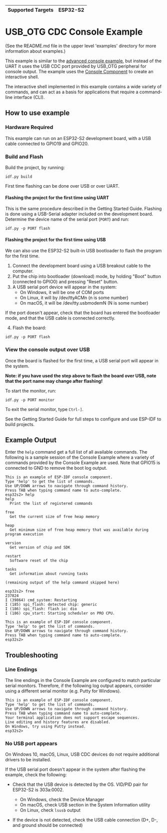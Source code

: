 | Supported Targets | ESP32-S2 |
| ----------------- | -------- |

# USB_OTG CDC Console Example

(See the README.md file in the upper level 'examples' directory for more information about examples.)

This example is similar to the [advanced console example](../advanced/README.md), but instead of the UART it uses the USB CDC port provided by USB_OTG peripheral for console output.
The example uses the [Console Component](https://docs.espressif.com/projects/esp-idf/en/latest/esp32/api-reference/system/console.html#console) to create an interactive shell.

The interactive shell implemented in this example contains a wide variety of commands, and can act as a basis for applications that require a command-line interface (CLI).

## How to use example

### Hardware Required

This example can run on an ESP32-S2 development board, with a USB cable connected to GPIO19 and GPIO20.

### Build and Flash

Build the project, by running:

```
idf.py build
```

First time flashing can be done over USB or over UART.

#### Flashing the project for the first time using UART

This is the same procedure described in the Getting Started Guide. Flashing is done using a USB-Serial adapter included on the development board. Determine the device name of the serial port (`PORT`) and run:

```
idf.py -p PORT flash
```

#### Flashing the project for the first time using USB

We can also use the ESP32-S2 built-in USB bootloader to flash the program for the first time.

1. Connect the development board using a USB breakout cable to the computer.
2. Put the chip into bootloader (download) mode, by holding "Boot" button (connected to GPIO0) and pressing "Reset" button.
3. A USB serial port device will appear in the system:
   - On Windows, it will be one of COM ports
   - On Linux, it will by /dev/ttyACMn (n is some number)
   - On macOS, it will be /dev/tty.usbmodemN (N is some number)

  If the port doesn't appear, check that the board has entered the bootloader mode, and that the USB cable is connected correctly.

4. Flash the board:

```
idf.py -p PORT flash
```

### View the console output over USB

Once the board is flashed for the first time, a USB serial port will appear in the system.

**Note: if you have used the step above to flash the board over USB, note that the port name may change after flashing!**

To start the monitor, run:

```
idf.py -p PORT monitor
```

To exit the serial monitor, type ``Ctrl-]``.

See the Getting Started Guide for full steps to configure and use ESP-IDF to build projects.

## Example Output

Enter the `help` command get a full list of all available commands. The following is a sample session of the Console Example where a variety of commands provided by the Console Example are used. Note that GPIO15 is connected to GND to remove the boot log output.

```
This is an example of ESP-IDF console component.
Type 'help' to get the list of commands.
Use UP/DOWN arrows to navigate through command history.
Press TAB when typing command name to auto-complete.
esp32s2> help
help
  Print the list of registered commands

free
  Get the current size of free heap memory

heap
  Get minimum size of free heap memory that was available during program execution

version
  Get version of chip and SDK

restart
  Software reset of the chip

tasks
  Get information about running tasks

(remaining output of the help command skipped here)

esp32s2> free
237824
I (39864) cmd_system: Restarting
I (185) spi_flash: detected chip: generic
I (186) spi_flash: flash io: dio
I (186) cpu_start: Starting scheduler on PRO CPU.

This is an example of ESP-IDF console component.
Type 'help' to get the list of commands.
Use UP/DOWN arrows to navigate through command history.
Press TAB when typing command name to auto-complete.
esp32s2>
```

## Troubleshooting

### Line Endings

The line endings in the Console Example are configured to match particular serial monitors. Therefore, if the following log output appears, consider using a different serial monitor (e.g. Putty for Windows).

```
This is an example of ESP-IDF console component.
Type 'help' to get the list of commands.
Use UP/DOWN arrows to navigate through command history.
Press TAB when typing command name to auto-complete.
Your terminal application does not support escape sequences.
Line editing and history features are disabled.
On Windows, try using Putty instead.
esp32s2>
```

### No USB port appears

On Windows 10, macOS, Linux, USB CDC devices do not require additional drivers to be installed.

If the USB serial port doesn't appear in the system after flashing the example, check the following:

* Check that the USB device is detected by the OS.
  VID/PID pair for ESP32-S2 is 303a:0002.

  - On Windows, check the Device Manager
  - On macOS, check USB section in the System Information utility
  - On Linux, check `lsusb` output

* If the device is not detected, check the USB cable connection (D+, D-, and ground should be connected)

